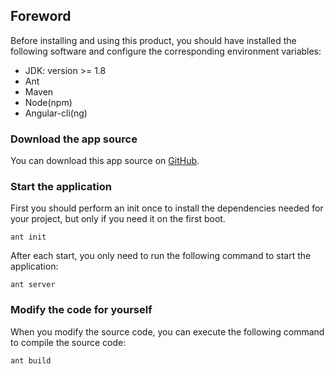 ## Foreword

Before installing and using this product, you should have installed the following software and configure the corresponding environment variables:
- JDK: version >= 1.8
- Ant
- Maven
- Node(npm)
- Angular-cli(ng)

### Download the app source

You can download this app source on [GitHub](https://github.com/DreamLi1314/sree).

### Start the application
First you should perform an init once to install the dependencies needed for your project, but only if you need it on the first boot.
``` ant
ant init
```
After each start, you only need to run the following command to start the application:
```ant
ant server
```

### Modify the code for yourself
When you modify the source code, you can execute the following command to compile the source code:
```
ant build
```


